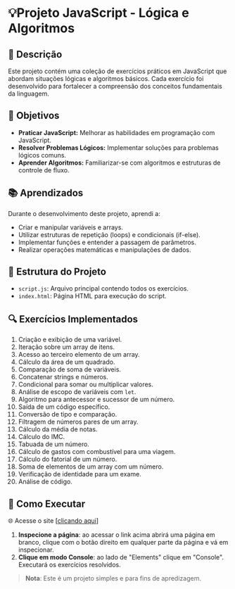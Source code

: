 # 💡Projeto JavaScript - Lógica e Algoritmos

## 📜 Descrição
Este projeto contém uma coleção de exercícios práticos em JavaScript que abordam situações lógicas e algoritmos básicos.
Cada exercício foi desenvolvido para fortalecer a compreensão dos conceitos fundamentais da linguagem.

## 🎯 Objetivos
- **Praticar JavaScript:** Melhorar as habilidades em programação com JavaScript.
- **Resolver Problemas Lógicos:** Implementar soluções para problemas lógicos comuns.
- **Aprender Algoritmos:** Familiarizar-se com algoritmos e estruturas de controle de fluxo.

## 📚 Aprendizados
Durante o desenvolvimento deste projeto, aprendi a:
- Criar e manipular variáveis e arrays.
- Utilizar estruturas de repetição (loops) e condicionais (if-else).
- Implementar funções e entender a passagem de parâmetros.
- Realizar operações matemáticas e manipulações de dados.

## 📂 Estrutura do Projeto
- `script.js`: Arquivo principal contendo todos os exercícios.
- `index.html`: Página HTML para execução do script.

## 🔍 Exercícios Implementados
1. Criação e exibição de uma variável.
2. Iteração sobre um array de itens.
3. Acesso ao terceiro elemento de um array.
4. Cálculo da área de um quadrado.
5. Comparação de soma de variáveis.
6. Concatenar strings e números.
7. Condicional para somar ou multiplicar valores.
8. Análise de escopo de variáveis com `let`.
9. Algoritmo para antecessor e sucessor de um número.
10. Saída de um código específico.
11. Conversão de tipo e comparação.
12. Filtragem de números pares de um array.
13. Cálculo da média de notas.
14. Cálculo do IMC.
15. Tabuada de um número.
16. Cálculo de gastos com combustível para uma viagem.
17. Cálculo do fatorial de um número.
18. Soma de elementos de um array com um número.
19. Verificação de identidade para um exame.
20. Análise de código.

## 🚀 Como Executar
🌐 Acesse o site [[clicando aqui](https://ellenylce.github.io/Estudo_Exercicio_Javascript/)]
1. **Inspecione a página**: ao acessar o link acima abrirá uma página em branco, clique com o botão direito em qualquer parte da página e vá em inspecionar.
2. **Clique em modo Console**: ao lado de "Elements" clique em "Console". Executará os exercícios resolvidos.


> **Nota**: Este é um projeto simples e para fins de apredizagem. 
